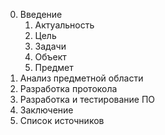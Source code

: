 0. Введение
	1. Актуальность
	2. Цель
	3. Задачи
	4. Объект
	5. Предмет
1. Анализ предметной области
2. Разработка протокола
3. Разработка и тестирование ПО
4. Заключение
5. Список источников